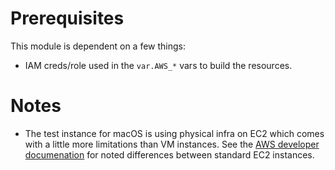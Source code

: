 
# Prerequisites
This module is dependent on a few things:

- IAM creds/role used in the `var.AWS_*` vars to build the resources.

# Notes
- The test instance for macOS is using physical infra on EC2 which comes with a little more limitations than VM instances. See the [AWS developer documenation](https://docs.aws.amazon.com/AWSEC2/latest/UserGuide/ec2-mac-instances.html#mac-instance-considerations) for noted differences between standard EC2 instances.

